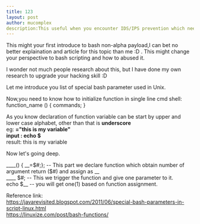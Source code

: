 ```yaml
---
title: 123
layout: post
author: mucomplex
description:This useful when you encounter IDS/IPS prevention which need to bypass command execution.
---
```


This might your first introduce to bash non-alpha payload,I can bet no better explaination and article for this topic than me :D . This might change your perspective to bash scripting and how to abused it.<br>

I wonder not much people research about this, but I have done my own research to upgrade your hacking skill :D <br>

Let me introduce you list of special bash parameter used in Unix.


Now,you need to know how to initialize function in single line cmd shell: <br>
function\_name () { commands; } <br>

As you know declaration of function variable can be start by upper and lower case alphabet, other than that is <b>underscore</b> <br>
eg: __="this is my variable"<br>
input : echo $__ <br>
result: this is my variable <br>

Now let's going deep.<br>

\_\_\_\_()    {    \_\_=$#;}; -- This part we declare function which obtain number of argument return ($#) and assign as \_\_ <br>
\_\_\_\_    $#;		-- This we trigger the function and give one parameter to it. <br>
echo $\_\_ 		-- you will get one(1) based on function assignment. <br>






Reference link: <br>
https://javarevisited.blogspot.com/2011/06/special-bash-parameters-in-script-linux.html <br>
https://linuxize.com/post/bash-functions/ <br>


